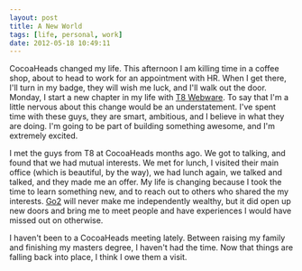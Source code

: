 ```yaml
---
layout: post
title: A New World
tags: [life, personal, work]
date: 2012-05-18 10:49:11
---
```


CocoaHeads changed my life. This afternoon I am killing time in a coffee shop, about to head to work for an appointment with HR. When I get there, I'll turn in my badge, they will wish me luck, and I'll walk out the door. Monday, I start a new chapter in my life with [T8 Webware][1]. To say that I'm a little nervous about this change would be an understatement. I've spent time with these guys, they are smart, ambitious, and I believe in what they are doing. I'm going to be part of building something awesome, and I'm extremely excited.

I met the guys from T8 at CocoaHeads months ago. We got to talking, and found that we had mutual interests. We met for lunch, I visited their main office (which is beautiful, by the way), we had lunch again, we talked and talked, and they made me an offer. My life is changing because I took the time to learn something new, and to reach out to others who shared the my interests. [Go2][2] will never make me independently wealthy, but it did open up new doors and bring me to meet people and have experiences I would have missed out on otherwise.  

I haven't been to a CocoaHeads meeting lately. Between raising my family and finishing my masters degree, I haven't had the time. Now that things are falling back into place, I think I owe them a visit. 




[1]: http://www.t8webware.com/
[2]: http://farmdogapps.com





